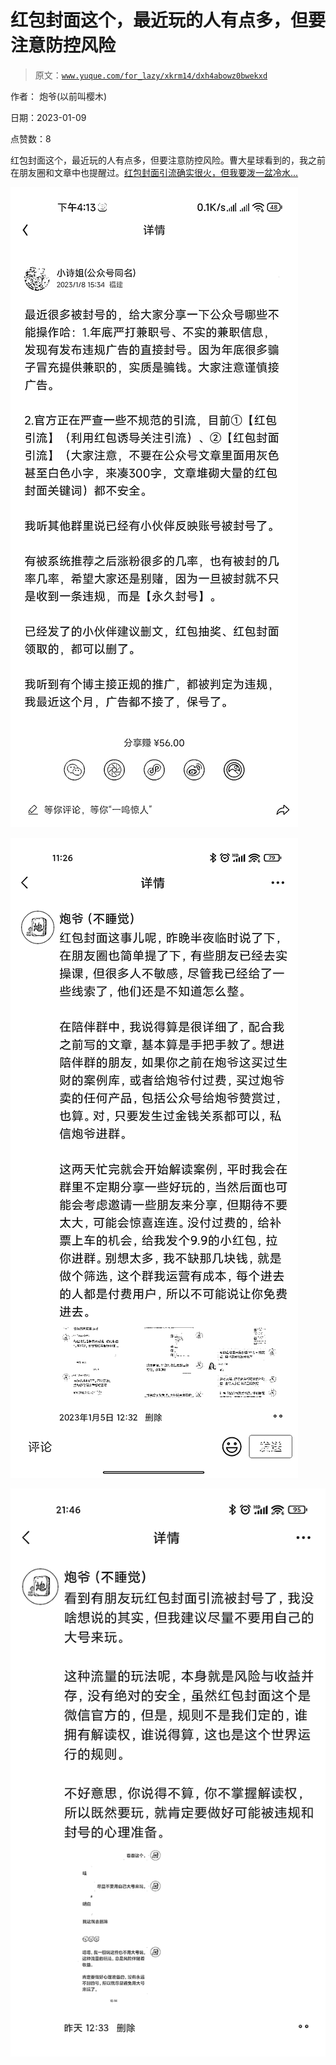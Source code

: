 # 红包封面这个，最近玩的人有点多，但要注意防控风险

> 原文：[`www.yuque.com/for_lazy/xkrm14/dxh4abowz0bwekxd`](https://www.yuque.com/for_lazy/xkrm14/dxh4abowz0bwekxd)

作者： 炮爷(以前叫樱木) 

日期：2023-01-09 

点赞数：8 

红包封面这个，最近玩的人有点多，但要注意防控风险。曹大星球看到的，我之前在朋友圈和文章中也提醒过。[红包封面引流确实很火，但我要泼一盆冷水...](https://mp.weixin.qq.com/s/pgw6BwMkL0HyKoPDJ7oBaQ) 

![](img/735a3cea3c3be5771804244f5f2d265a.png) 

![](img/f796da2d7b2d1e9d5def7b6659d62f28.png) 

![](img/c883dcf14770b6d40bcc1c04c9ec3d27.png) 


